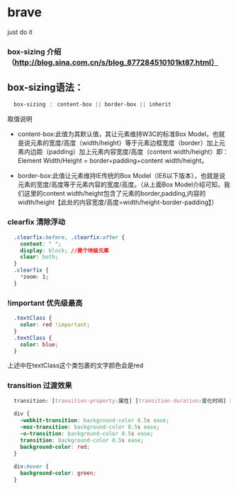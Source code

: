 # brave
just do it


### box-sizing 介绍（http://blog.sina.com.cn/s/blog_877284510101kt87.html）
## box-sizing语法：
```css
  box-sizing ： content-box || border-box || inherit
```

取值说明

* content-box:此值为其默认值，其让元素维持W3C的标准Box Model，也就是说元素的宽度/高度（width/height）等于元素边框宽度（border）加上元素内边距（padding）加上元素内容宽度/高度（content width/height）即：Element Width/Height = border+padding+content width/height。

* border-box:此值让元素维持IE传统的Box Model（IE6以下版本），也就是说元素的宽度/高度等于元素内容的宽度/高度。（从上面Box Model介绍可知，我们这里的content width/height包含了元素的border,padding,内容的width/height【此处的内容宽度/高度=width/height-border-padding】）

### clearfix 清除浮动
```css
  .clearfix:before, .clearfix:after {
    content: " ";
    display: block; //是个块级元素
    clear: both;
  }
  .clearfix {
    *zoom: 1;
  }
```

### !important 优先级最高

```css
  .textClass {
    color: red !important;
  }
  .textClass {
    color: blue;
  }
```
上述中在textClass这个类包裹的文字颜色会是red

### transition 过渡效果

```css
  transition: [transition-property:属性] [transition-duration:变化时间] [transtion-time-function:时间函数] [transition-delay:延迟时间]
  
  div {
    -webkit-transition: background-color 0.5s ease;
    -moz-transition: background-color 0.5s ease;
    -o-transition: background-color 0.5s ease;
    transition: background-color 0.5s ease;
    background-color: red;
  }
  
  div:hover {
    background-color: green;
  }
```

